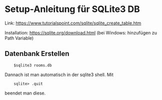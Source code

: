 # Setup-Anleitung für SQLite3 DB

Link: https://www.tutorialspoint.com/sqlite/sqlite_create_table.htm

Installation: https://sqlite.org/download.html
(bei Windows: hinzufügen zu Path Variable)

## Datenbank Erstellen
    
        $sqlite3 rooms.db
        
Dannach ist man automatisch in der sqlite3 shell. Mit
    
        sqlite> .quit
        
beendet man diese.
    